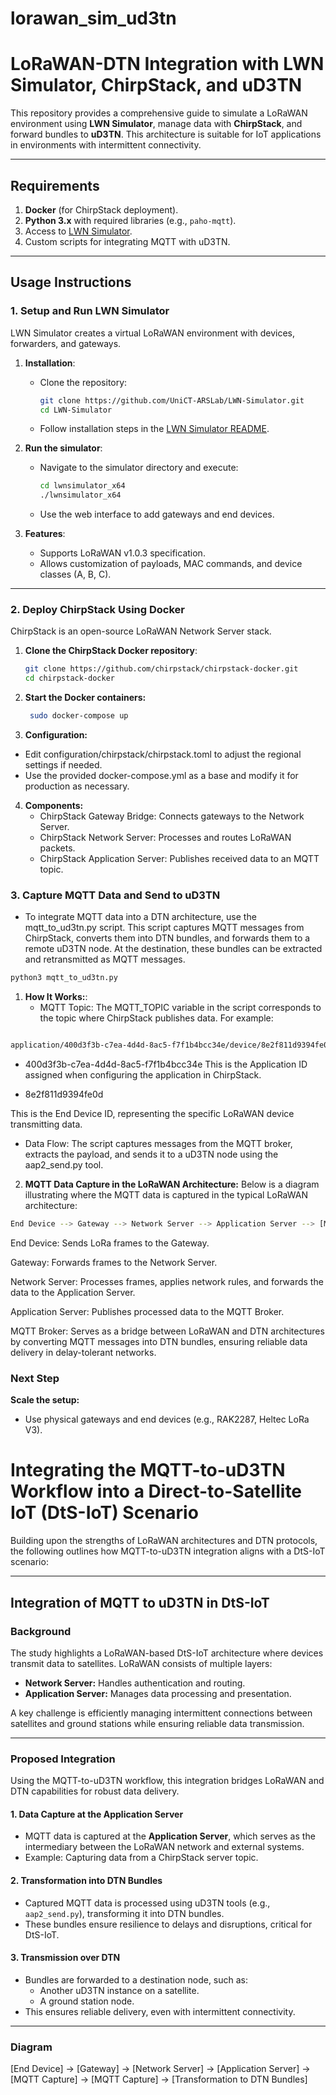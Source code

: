 # lorawan_sim_ud3tn

# LoRaWAN-DTN Integration with LWN Simulator, ChirpStack, and uD3TN

This repository provides a comprehensive guide to simulate a LoRaWAN environment using **LWN Simulator**, manage data with **ChirpStack**, and forward bundles to **uD3TN**. This architecture is suitable for IoT applications in environments with intermittent connectivity.

---

## Requirements

1. **Docker** (for ChirpStack deployment).
2. **Python 3.x** with required libraries (e.g., `paho-mqtt`).
3. Access to [LWN Simulator](https://github.com/UniCT-ARSLab/LWN-Simulator).
4. Custom scripts for integrating MQTT with uD3TN.

---

## Usage Instructions

### 1. Setup and Run LWN Simulator

LWN Simulator creates a virtual LoRaWAN environment with devices, forwarders, and gateways.

1. **Installation**:
   - Clone the repository:
     ```bash
     git clone https://github.com/UniCT-ARSLab/LWN-Simulator.git
     cd LWN-Simulator
     ```
   - Follow installation steps in the [LWN Simulator README](https://github.com/UniCT-ARSLab/LWN-Simulator#installation).

2. **Run the simulator**:
   - Navigate to the simulator directory and execute:
     ```bash
     cd lwnsimulator_x64
     ./lwnsimulator_x64
     ```
   - Use the web interface to add gateways and end devices.

3. **Features**:
   - Supports LoRaWAN v1.0.3 specification.
   - Allows customization of payloads, MAC commands, and device classes (A, B, C).

---

### 2. Deploy ChirpStack Using Docker

ChirpStack is an open-source LoRaWAN Network Server stack.

1. **Clone the ChirpStack Docker repository**:
   ```bash
   git clone https://github.com/chirpstack/chirpstack-docker.git
   cd chirpstack-docker
   ```
   

2. **Start the Docker containers:**

   ```bash
    sudo docker-compose up
   ```

3. **Configuration:**

  -  Edit configuration/chirpstack/chirpstack.toml to adjust the regional settings if needed.
  -  Use the provided docker-compose.yml as a base and modify it for production as necessary.

4. **Components:**
   -  ChirpStack Gateway Bridge: Connects gateways to the Network Server.
   -  ChirpStack Network Server: Processes and routes LoRaWAN packets.
   -  ChirpStack Application Server: Publishes received data to an MQTT topic.


### 3. Capture MQTT Data and Send to uD3TN
    
  -  To integrate MQTT data into a DTN architecture, use the mqtt_to_ud3tn.py script. This script captures MQTT messages from ChirpStack, converts them into DTN bundles, and forwards them to a remote uD3TN node. At the destination, these bundles can be extracted and retransmitted as MQTT messages.

  ```bash
  python3 mqtt_to_ud3tn.py
  ```
1. **How It Works:**:
    - MQTT Topic: The MQTT_TOPIC variable in the script corresponds to the topic where ChirpStack publishes data.
For example:

 ```bash

application/400d3f3b-c7ea-4d4d-8ac5-f7f1b4bcc34e/device/8e2f811d9394fe0d/event/up

 ```
  -  400d3f3b-c7ea-4d4d-8ac5-f7f1b4bcc34e
This is the Application ID assigned when configuring the application in ChirpStack.

  -  8e2f811d9394fe0d

This is the End Device ID, representing the specific LoRaWAN device transmitting data.

  -  Data Flow: The script captures messages from the MQTT broker, extracts the payload, and sends it to a uD3TN node using the aap2_send.py tool.

2. **MQTT Data Capture in the LoRaWAN Architecture:**
Below is a diagram illustrating where the MQTT data is captured in the typical LoRaWAN architecture:

 ```bash
End Device --> Gateway --> Network Server --> Application Server --> [MQTT Broker] --> uD3TN
 ```

End Device: Sends LoRa frames to the Gateway.

Gateway: Forwards frames to the Network Server.

Network Server: Processes frames, applies network rules, and forwards the data to the Application Server.

Application Server: Publishes processed data to the MQTT Broker.

MQTT Broker: Serves as a bridge between LoRaWAN and DTN architectures by converting MQTT messages into DTN bundles, ensuring reliable data delivery in delay-tolerant networks.


### Next Step
 **Scale the setup:**
 -  Use physical gateways and end devices (e.g., RAK2287, Heltec LoRa V3).

# Integrating the MQTT-to-uD3TN Workflow into a Direct-to-Satellite IoT (DtS-IoT) Scenario

Building upon the strengths of LoRaWAN architectures and DTN protocols, the following outlines how MQTT-to-uD3TN integration aligns with a DtS-IoT scenario:

---

## **Integration of MQTT to uD3TN in DtS-IoT**

### **Background**
The study highlights a LoRaWAN-based DtS-IoT architecture where devices transmit data to satellites. LoRaWAN consists of multiple layers:
- **Network Server:** Handles authentication and routing.
- **Application Server:** Manages data processing and presentation.

A key challenge is efficiently managing intermittent connections between satellites and ground stations while ensuring reliable data transmission.

---

### **Proposed Integration**
Using the MQTT-to-uD3TN workflow, this integration bridges LoRaWAN and DTN capabilities for robust data delivery.

#### **1. Data Capture at the Application Server**
- MQTT data is captured at the **Application Server**, which serves as the intermediary between the LoRaWAN network and external systems.
- Example: Capturing data from a ChirpStack server topic.

#### **2. Transformation into DTN Bundles**
- Captured MQTT data is processed using uD3TN tools (e.g., `aap2_send.py`), transforming it into DTN bundles.  
- These bundles ensure resilience to delays and disruptions, critical for DtS-IoT.

#### **3. Transmission over DTN**
- Bundles are forwarded to a destination node, such as:
  - Another uD3TN instance on a satellite.
  - A ground station node.
- This ensures reliable delivery, even with intermittent connectivity.

---

### **Diagram**

[End Device] -> [Gateway] -> [Network Server] -> [Application Server] -> [MQTT Capture] -> [MQTT Capture] -> [Transformation to DTN Bundles] 



